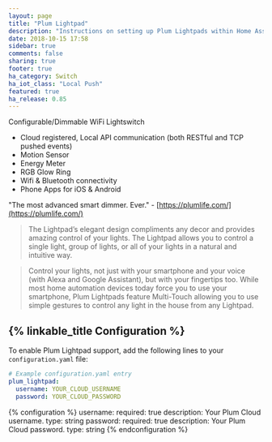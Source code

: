 ```yaml
---
layout: page
title: "Plum Lightpad"
description: "Instructions on setting up Plum Lightpads within Home Assistant."
date: 2018-10-15 17:58
sidebar: true
comments: false
sharing: true
footer: true
ha_category: Switch
ha_iot_class: "Local Push"
featured: true
ha_release: 0.85
---
```


Configurable/Dimmable WiFi Lightswitch
- Cloud registered, Local API communication (both RESTful and TCP pushed events)
- Motion Sensor
- Energy Meter
- RGB Glow Ring
- Wifi & Bluetooth connectivity
- Phone Apps for iOS & Android

"The most advanced smart dimmer. Ever."  - [https://plumlife.com/](https://plumlife.com/)

> The Lightpad’s elegant design compliments any decor and provides amazing control of your lights. The Lightpad allows you to control a single light, group of lights, or all of your lights in a natural and intuitive way. 

> Control your lights, not just with your smartphone and your voice (with Alexa and Google Assistant), but with your fingertips too. While most home automation devices today force you to use your smartphone, Plum Lightpads feature Multi-Touch allowing you to use simple gestures to control any light in the house from any Lightpad. 

## {% linkable_title Configuration %}

To enable Plum Lightpad support, add the following lines to your `configuration.yaml` file:

```yaml
# Example configuration.yaml entry
plum_lightpad:
  username: YOUR_CLOUD_USERNAME
  password: YOUR_CLOUD_PASSWORD
```

{% configuration %}
username:
  required: true
  description: Your Plum Cloud username.
  type: string
password:
  required: true
  description: Your Plum Cloud password.
  type: string
{% endconfiguration %}
